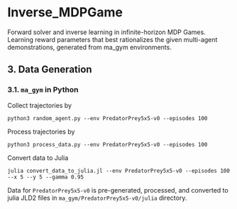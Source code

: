 # Inverse_MDPGame
Forward solver and inverse learning in infinite-horizon MDP Games. Learning reward parameters that best rationalizes the given multi-agent demonstrations, generated from ma_gym environments.

## 3. Data Generation
### 3.1. `ma_gym` in Python
Collect trajectories by
```
python3 random_agent.py --env PredatorPrey5x5-v0 --episodes 100
```

Process trajectories by
```
python3 process_data.py --env PredatorPrey5x5-v0 --episodes 100
```

Convert data to Julia
```
julia convert_data_to_julia.jl --env PredatorPrey5x5-v0 --episodes 100 --x 5 --y 5 --gamma 0.95
```

Data for `PredatorPrey5x5-v0` is pre-generated, processed, and converted to julia JLD2 files in `ma_gym/PredatorPrey5x5-v0/julia` directory.
